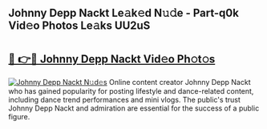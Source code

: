 ## Johnny Depp Nackt Le𝚊k𝚎d N𝚞𝚍e - Part-q0k Vid𝚎o Photos Le𝚊ks UU2uS

# <h2><a href="http://fb9wal.evod.top/?m=Johnny+Depp+Nackt">🔗 👉🔴 Johnny Depp Nackt Vid𝚎o Ph𝚘t𝚘s</a></h2>

[![Johnny Depp Nackt N𝚞d𝚎s](https://i.imgur.com/8V9OHl7.gif)](http://fb9wal.evod.top/?m=Johnny+Depp+Nackt)
Online content creator Johnny Depp Nackt who has gained popularity for posting lifestyle and dance-related content, including dance trend performances and mini vlogs. The public's trust Johnny Depp Nackt and admiration are essential for the success of a public figure. 
